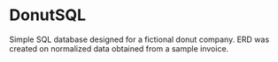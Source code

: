 # DonutSQL
Simple SQL database designed for a fictional donut company. ERD was created on normalized data obtained from a sample invoice. 
